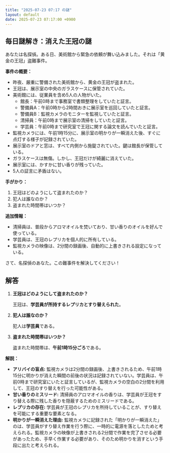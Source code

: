 ```yaml
---
title: "2025-07-23 07:17 の謎"
layout: default
date: 2025-07-23 07:17:00 +0900
---
```

## 毎日謎解き：消えた王冠の謎

あなたは名探偵。ある日、美術館から緊急の依頼が舞い込みました。それは「黄金の王冠」盗難事件。

**事件の概要：**

*   昨夜、厳重に警備された美術館から、黄金の王冠が盗まれた。
*   王冠は、展示室の中央のガラスケースに保管されていた。
*   美術館には、従業員を含め5人の人物がいた。
    *   館長：午前0時まで事務室で書類整理をしていたと証言。
    *   警備員A：午前0時から2時間おきに展示室を巡回していたと証言。
    *   警備員B：監視カメラのモニターを監視していたと証言。
    *   清掃員：午前0時まで展示室の清掃をしていたと証言。
    *   学芸員：午前0時まで研究室で王冠に関する論文を読んでいたと証言。
*   監視カメラには、午前1時15分に、展示室の明かりが一瞬消えた後、すぐに点灯する様子が記録されていた。
*   展示室のドアと窓は、すべて内側から施錠されていた。鍵は館長が保管している。
*   ガラスケースは無傷。しかし、王冠だけが綺麗に消えていた。
*   展示室には、かすかに甘い香りが残っていた。
*   5人の証言に矛盾はない。

**手がかり：**

1.  王冠はどのようにして盗まれたのか？
2.  犯人は誰なのか？
3.  盗まれた時間帯はいつか？

**追加情報：**

*   清掃員は、普段からアロマオイルを焚いており、甘い香りのオイルを好んで使っている。
*   学芸員は、王冠のレプリカを個人的に所有している。
*   監視カメラの映像は、2分間の録画後、自動的に上書きされる設定になっている。

さて、名探偵のあなた。この難事件を解決してください！

## 解答

1.  **王冠はどのようにして盗まれたのか？**

    王冠は、**学芸員が所持するレプリカとすり替えられた**。

2.  **犯人は誰なのか？**

    犯人は**学芸員**である。

3.  **盗まれた時間帯はいつか？**

    盗まれた時間帯は、**午前1時15分ごろ**である。

**解説：**

*   **アリバイの盲点:** 監視カメラは2分間の録画後、上書きされるため、午前1時15分に明かりが消えた瞬間の前後の状況は記録されていない。学芸員は、午前0時まで研究室にいたと証言しているが、監視カメラの空白の2分間を利用して、王冠のすり替えを行った可能性がある。
*   **甘い香りのミスリード:** 清掃員のアロマオイルの香りは、学芸員が王冠をすり替える際に残した香りを隠蔽するためのミスリードである。
*   **レプリカの存在:** 学芸員が王冠のレプリカを所持していることが、すり替えを可能にする重要な要素となる。
*   **明かりが一瞬消えた理由:** 監視カメラに記録された「明かりが一瞬消えた」のは、学芸員がすり替え作業を行う際に、一時的に電源を落としたためと考えられる。監視カメラの映像が上書きされる2分間で作業を完了させる必要があったため、手早く作業する必要があり、そのため明かりを消すという手段に出たと考えられる。
